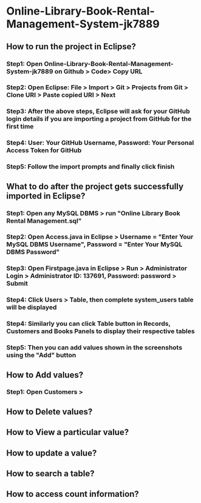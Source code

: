 # Online-Library-Book-Rental-Management-System-jk7889

## How to run the project in Eclipse?
### Step1: Open Online-Library-Book-Rental-Management-System-jk7889 on Github > Code> Copy URL
### Step2: Open Eclipse: File > Import > Git > Projects from Git > Clone URI > Paste copied URI > Next
### Step3: After the above steps, Eclipse will ask for your GitHub login details if you are importing a project from GitHub for the first time
### Step4: User: Your GitHub Username, Password: Your Personal Access Token for GitHub 
### Step5: Follow the import prompts and finally click finish 

## What to do after the project gets successfully imported in Eclipse?
### Step1: Open any MySQL DBMS > run "Online Library Book Rental Management.sql"
### Step2: Open Access.java in Eclipse > Username = "Enter Your MySQL DBMS Username", Password = "Enter Your MySQL DBMS Password"
### Step3: Open Firstpage.java in Eclipse > Run > Administrator Login > Administrator ID: 137691, Password: password > Submit
### Step4: Click Users > Table, then complete system_users table will be displayed
### Step4: Similarly you can click Table button in Records, Customers and Books Panels to display their respective tables
### Step5: Then you can add values shown in the screenshots using the "Add" button

## How to Add values?
### Step1: Open Customers >

## How to Delete values?

## How to View a particular value?

## How to update a value?

## How to search a table?

## How to access count information?
